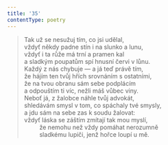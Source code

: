 ```yaml
---
title: '35'
contentType: poetry
---
```


<section>

> Tak už se nesužuj tím, co jsi udělal,  
> vždyť někdy padne stín i na slunko a lunu,  
> vždyť i ta růže má trní a pramen kal  
> a sladkým poupatům spí hnusní červi v lůnu.  
> Každý z nás chybuje — a já teď právě tím,  
> že hájím ten tvůj hřích srovnáním s ostatními,  
> že na tvou obranu sám sebe podplácím  
> a odpouštím ti víc, nežli máš vůbec viny.  
> Neboť já, z žalobce náhle tvůj advokát,  
> shledávám smysl v tom, co spáchaly tvé smysly,  
> a jdu sám na sebe zas k soudu žalovat:  
> vždyť láska se záštím zmítají tak mou myslí,  
>          že nemohu než vždy pomáhat nerozumně  
>          sladkému lupiči, jenž hořce loupí u mě.

</section>
